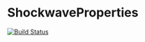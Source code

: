 # ShockwaveProperties

[![Build Status](https://github.com/aj-fleming/ShockwaveProperties.jl/actions/workflows/CI.yml/badge.svg?branch=master)](https://github.com/aj-fleming/ShockwaveProperties.jl/actions/workflows/CI.yml?query=branch%3Amaster)
